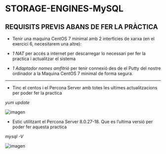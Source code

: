 # STORAGE-ENGINES-MySQL

## REQUISITS PREVIS ABANS DE FER LA PRÀCTICA

- Tenir una maquina CentOS 7 minimal amb 2 interfícies de xarxa (en el exercici 6, necesitarem una altre): 

- *1 NAT* per accés a internet per descarregar lo necessari per fer la practica i actualitzar el sistema 

- *1 Adaptador nomes amfitrió* per tenir connexió des de el Putty del nostre ordinador a la Maquina CentOS 7 minimal de forma segura.


***

- Tinc el centos i el Percona Server amb totes les ultimes actualitzacions per poder fer la practica

*yum update*

![imagen](https://user-images.githubusercontent.com/61557739/161740738-6dc19d42-1fdc-4e26-a16c-479636c62453.png)

- Estic utilitzant el Percona Server 8.0.27-18. Que es l’ultima versió per poder fer aquesta practica

*mysql -V*

![imagen](https://user-images.githubusercontent.com/61557739/161740756-fa899420-ea59-48cd-8c3d-5761cec90474.png)
